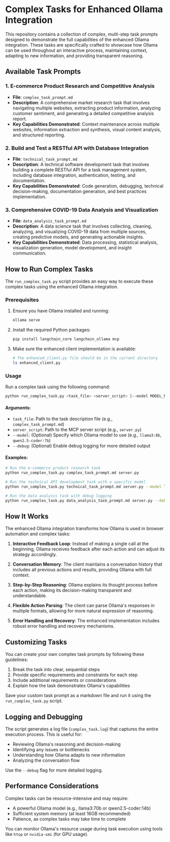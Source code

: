 # Complex Tasks for Enhanced Ollama Integration

This repository contains a collection of complex, multi-step task prompts designed to demonstrate the full capabilities of the enhanced Ollama integration. These tasks are specifically crafted to showcase how Ollama can be used throughout an interactive process, maintaining context, adapting to new information, and providing transparent reasoning.

## Available Task Prompts

### 1. E-commerce Product Research and Competitive Analysis
- **File**: `complex_task_prompt.md`
- **Description**: A comprehensive market research task that involves navigating multiple websites, extracting product information, analyzing customer sentiment, and generating a detailed competitive analysis report.
- **Key Capabilities Demonstrated**: Context maintenance across multiple websites, information extraction and synthesis, visual content analysis, and structured reporting.

### 2. Build and Test a RESTful API with Database Integration
- **File**: `technical_task_prompt.md`
- **Description**: A technical software development task that involves building a complete RESTful API for a task management system, including database integration, authentication, testing, and documentation.
- **Key Capabilities Demonstrated**: Code generation, debugging, technical decision-making, documentation generation, and best practices implementation.

### 3. Comprehensive COVID-19 Data Analysis and Visualization
- **File**: `data_analysis_task_prompt.md`
- **Description**: A data science task that involves collecting, cleaning, analyzing, and visualizing COVID-19 data from multiple sources, creating predictive models, and generating actionable insights.
- **Key Capabilities Demonstrated**: Data processing, statistical analysis, visualization generation, model development, and insight communication.

## How to Run Complex Tasks

The `run_complex_task.py` script provides an easy way to execute these complex tasks using the enhanced Ollama integration.

### Prerequisites

1. Ensure you have Ollama installed and running:
   ```bash
   ollama serve
   ```

2. Install the required Python packages:
   ```bash
   pip install langchain_core langchain_ollama mcp
   ```

3. Make sure the enhanced client implementation is available:
   ```bash
   # The enhanced_client.py file should be in the current directory
   ls enhanced_client.py
   ```

### Usage

Run a complex task using the following command:

```bash
python run_complex_task.py <task_file> <server_script> [--model MODEL_NAME] [--debug]
```

#### Arguments:

- `task_file`: Path to the task description file (e.g., `complex_task_prompt.md`)
- `server_script`: Path to the MCP server script (e.g., `server.py`)
- `--model`: (Optional) Specify which Ollama model to use (e.g., `llama3:8b`, `qwen2.5-coder:7b`)
- `--debug`: (Optional) Enable debug logging for more detailed output

#### Examples:

```bash
# Run the e-commerce product research task
python run_complex_task.py complex_task_prompt.md server.py

# Run the technical API development task with a specific model
python run_complex_task.py technical_task_prompt.md server.py --model llama3:8b

# Run the data analysis task with debug logging
python run_complex_task.py data_analysis_task_prompt.md server.py --debug
```

## How It Works

The enhanced Ollama integration transforms how Ollama is used in browser automation and complex tasks:

1. **Interactive Feedback Loop**: Instead of making a single call at the beginning, Ollama receives feedback after each action and can adjust its strategy accordingly.

2. **Conversation Memory**: The client maintains a conversation history that includes all previous actions and results, providing Ollama with full context.

3. **Step-by-Step Reasoning**: Ollama explains its thought process before each action, making its decision-making transparent and understandable.

4. **Flexible Action Parsing**: The client can parse Ollama's responses in multiple formats, allowing for more natural expression of reasoning.

5. **Error Handling and Recovery**: The enhanced implementation includes robust error handling and recovery mechanisms.

## Customizing Tasks

You can create your own complex task prompts by following these guidelines:

1. Break the task into clear, sequential steps
2. Provide specific requirements and constraints for each step
3. Include additional requirements or considerations
4. Explain how the task demonstrates Ollama's capabilities

Save your custom task prompt as a markdown file and run it using the `run_complex_task.py` script.

## Logging and Debugging

The script generates a log file (`complex_task.log`) that captures the entire execution process. This is useful for:

- Reviewing Ollama's reasoning and decision-making
- Identifying any issues or bottlenecks
- Understanding how Ollama adapts to new information
- Analyzing the conversation flow

Use the `--debug` flag for more detailed logging.

## Performance Considerations

Complex tasks can be resource-intensive and may require:

- A powerful Ollama model (e.g., llama3:70b or qwen2.5-coder:14b)
- Sufficient system memory (at least 16GB recommended)
- Patience, as complex tasks may take time to complete

You can monitor Ollama's resource usage during task execution using tools like `htop` or `nvidia-smi` (for GPU usage).
